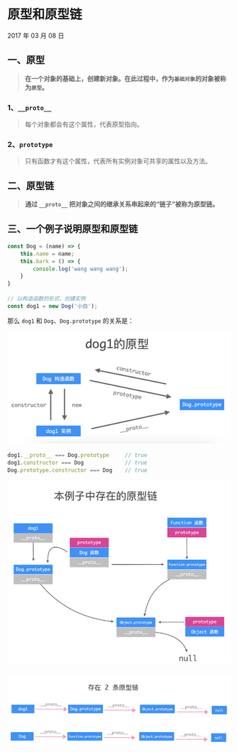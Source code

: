 # 原型和原型链

2017 年 03 月 08 日

## 一、原型

> **在一个对象的基础上，创建新对象。在此过程中，作为`基础对象`的对象被称为`原型`。**

### 1、`__proto__`

> 每个对象都会有这个属性，代表原型指向。

### 2、`prototype`

> 只有函数才有这个属性，代表所有实例对象可共享的属性以及方法。

## 二、原型链

> **通过 `__proto__` 把对象之间的继承关系串起来的“链子”被称为原型链。**

## 三、一个例子说明原型和原型链

```javascript
const Dog = (name) => {
    this.name = name;
    this.bark = () => {
        console.log('wang wang wang');
    }
}

// 以构造函数的形式，创建实例
const dog1 = new Dog('小白');
```

那么 `dog1` 和 `Dog`、`Dog.prototype` 的关系是：

![dog1的原型](../_media/base/prototype/dog1.png)

```javascript
dog1.__proto__ === Dog.prototype     // true
dog1.constructor === Dog             // true
Dog.prototype.constructor === Dog    // true
```

![例子中的原型链](../_media/base/prototype/protoChain.png)

![存在2条原型链](../_media/base/prototype/protoChain2.png)

